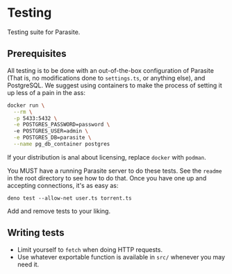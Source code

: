 # Testing

Testing suite for Parasite.

## Prerequisites

All testing is to be done with an out-of-the-box configuration of Parasite (That
is, no modifications done to `settings.ts`, or anything else), and PostgreSQL.
We suggest using containers to make the process of setting it up less of a pain
in the ass:

```sh
docker run \
  --rm \
  -p 5433:5432 \
  -e POSTGRES_PASSWORD=password \ 
  -e POSTGRES_USER=admin \
  -e POSTGRES_DB=parasite \
  --name pg_db_container postgres
```

If your distribution is anal about licensing, replace `docker` with `podman`.

You MUST have a running Parasite server to do these tests. See the `readme` in
the root directory to see how to do that. Once you have one up and accepting
connections, it's as easy as:

```
deno test --allow-net user.ts torrent.ts
```

Add and remove tests to your liking.

## Writing tests

- Limit yourself to `fetch` when doing HTTP requests.
- Use whatever exportable function is available in 
  `src/` whenever you may need it.

